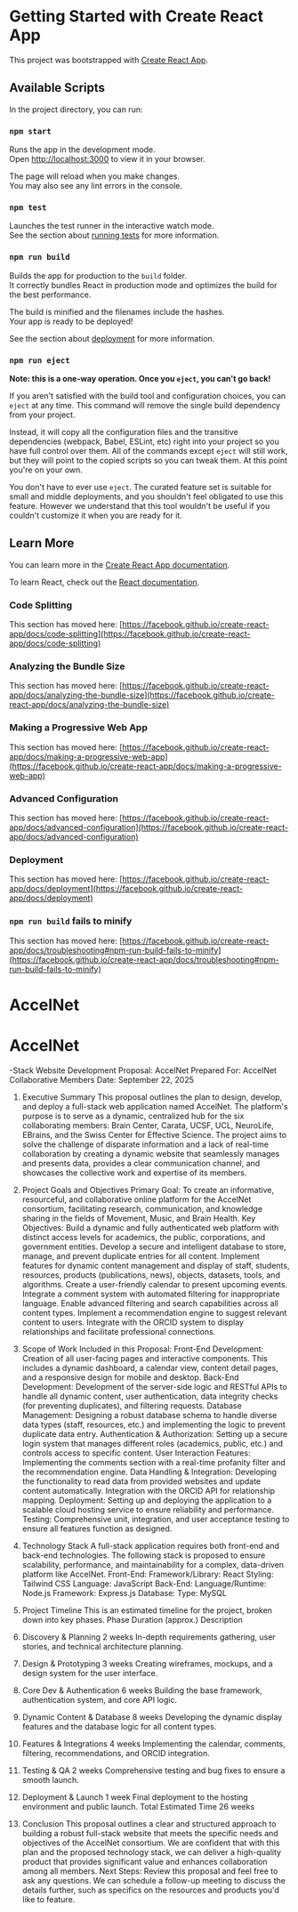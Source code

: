 # Getting Started with Create React App

This project was bootstrapped with [Create React App](https://github.com/facebook/create-react-app).

## Available Scripts

In the project directory, you can run:

### `npm start`

Runs the app in the development mode.\
Open [http://localhost:3000](http://localhost:3000) to view it in your browser.

The page will reload when you make changes.\
You may also see any lint errors in the console.

### `npm test`

Launches the test runner in the interactive watch mode.\
See the section about [running tests](https://facebook.github.io/create-react-app/docs/running-tests) for more information.

### `npm run build`

Builds the app for production to the `build` folder.\
It correctly bundles React in production mode and optimizes the build for the best performance.

The build is minified and the filenames include the hashes.\
Your app is ready to be deployed!

See the section about [deployment](https://facebook.github.io/create-react-app/docs/deployment) for more information.

### `npm run eject`

**Note: this is a one-way operation. Once you `eject`, you can't go back!**

If you aren't satisfied with the build tool and configuration choices, you can `eject` at any time. This command will remove the single build dependency from your project.

Instead, it will copy all the configuration files and the transitive dependencies (webpack, Babel, ESLint, etc) right into your project so you have full control over them. All of the commands except `eject` will still work, but they will point to the copied scripts so you can tweak them. At this point you're on your own.

You don't have to ever use `eject`. The curated feature set is suitable for small and middle deployments, and you shouldn't feel obligated to use this feature. However we understand that this tool wouldn't be useful if you couldn't customize it when you are ready for it.

## Learn More

You can learn more in the [Create React App documentation](https://facebook.github.io/create-react-app/docs/getting-started).

To learn React, check out the [React documentation](https://reactjs.org/).

### Code Splitting

This section has moved here: [https://facebook.github.io/create-react-app/docs/code-splitting](https://facebook.github.io/create-react-app/docs/code-splitting)

### Analyzing the Bundle Size

This section has moved here: [https://facebook.github.io/create-react-app/docs/analyzing-the-bundle-size](https://facebook.github.io/create-react-app/docs/analyzing-the-bundle-size)

### Making a Progressive Web App

This section has moved here: [https://facebook.github.io/create-react-app/docs/making-a-progressive-web-app](https://facebook.github.io/create-react-app/docs/making-a-progressive-web-app)

### Advanced Configuration

This section has moved here: [https://facebook.github.io/create-react-app/docs/advanced-configuration](https://facebook.github.io/create-react-app/docs/advanced-configuration)

### Deployment

This section has moved here: [https://facebook.github.io/create-react-app/docs/deployment](https://facebook.github.io/create-react-app/docs/deployment)

### `npm run build` fails to minify

This section has moved here: [https://facebook.github.io/create-react-app/docs/troubleshooting#npm-run-build-fails-to-minify](https://facebook.github.io/create-react-app/docs/troubleshooting#npm-run-build-fails-to-minify)
# AccelNet

# AccelNet
-Stack Website Development Proposal: AccelNet
Prepared For: AccelNet Collaborative Members Date: September 22, 2025
1. Executive Summary
This proposal outlines the plan to design, develop, and deploy a full-stack web application named AccelNet. The platform's purpose is to serve as a dynamic, centralized hub for the six collaborating members: Brain Center, Carata, UCSF, UCL, NeuroLife, EBrains, and the Swiss Center for Effective Science. The project aims to solve the challenge of disparate information and a lack of real-time collaboration by creating a dynamic website that seamlessly manages and presents data, provides a clear communication channel, and showcases the collective work and expertise of its members.
2. Project Goals and Objectives
Primary Goal: To create an informative, resourceful, and collaborative online platform for the AccelNet consortium, facilitating research, communication, and knowledge sharing in the fields of Movement, Music, and Brain Health.
Key Objectives:
Build a dynamic and fully authenticated web platform with distinct access levels for academics, the public, corporations, and government entities.
Develop a secure and intelligent database to store, manage, and prevent duplicate entries for all content.
Implement features for dynamic content management and display of staff, students, resources, products (publications, news), objects, datasets, tools, and algorithms.
Create a user-friendly calendar to present upcoming events.
Integrate a comment system with automated filtering for inappropriate language.
Enable advanced filtering and search capabilities across all content types.
Implement a recommendation engine to suggest relevant content to users.
Integrate with the ORCID system to display relationships and facilitate professional connections.
3. Scope of Work
Included in this Proposal:
Front-End Development: Creation of all user-facing pages and interactive components. This includes a dynamic dashboard, a calendar view, content detail pages, and a responsive design for mobile and desktop.
Back-End Development: Development of the server-side logic and RESTful APIs to handle all dynamic content, user authentication, data integrity checks (for preventing duplicates), and filtering requests.
Database Management: Designing a robust database schema to handle diverse data types (staff, resources, etc.) and implementing the logic to prevent duplicate data entry.
Authentication & Authorization: Setting up a secure login system that manages different roles (academics, public, etc.) and controls access to specific content.
User Interaction Features: Implementing the comments section with a real-time profanity filter and the recommendation engine.
Data Handling & Integration: Developing the functionality to read data from provided websites and update content automatically. Integration with the ORCID API for relationship mapping.
Deployment: Setting up and deploying the application to a scalable cloud hosting service to ensure reliability and performance.
Testing: Comprehensive unit, integration, and user acceptance testing to ensure all features function as designed.
4. Technology Stack
A full-stack application requires both front-end and back-end technologies. The following stack is proposed to ensure scalability, performance, and maintainability for a complex, data-driven platform like AccelNet.
Front-End:
Framework/Library: React
Styling: Tailwind CSS
Language: JavaScript
Back-End:
Language/Runtime: Node.js
Framework: Express.js
Database:
Type: MySQL 
5. Project Timeline
This is an estimated timeline for the project, broken down into key phases.
Phase
Duration (approx.)
Description
1. Discovery & Planning
2 weeks
In-depth requirements gathering, user stories, and technical architecture planning.
2. Design & Prototyping
3 weeks
Creating wireframes, mockups, and a design system for the user interface.
3. Core Dev & Authentication
6 weeks
Building the base framework, authentication system, and core API logic.
4. Dynamic Content & Database
8 weeks
Developing the dynamic display features and the database logic for all content types.
5. Features & Integrations
4 weeks
Implementing the calendar, comments, filtering, recommendations, and ORCID integration.
6. Testing & QA
2 weeks
Comprehensive testing and bug fixes to ensure a smooth launch.
7. Deployment & Launch
1 week
Final deployment to the hosting environment and public launch.
Total Estimated Time
26 weeks



6. Conclusion
This proposal outlines a clear and structured approach to building a robust full-stack website that meets the specific needs and objectives of the AccelNet consortium. We are confident that with this plan and the proposed technology stack, we can deliver a high-quality product that provides significant value and enhances collaboration among all members.
Next Steps:
Review this proposal and feel free to ask any questions.
We can schedule a follow-up meeting to discuss the details further, such as specifics on the resources and products you'd like to feature.
